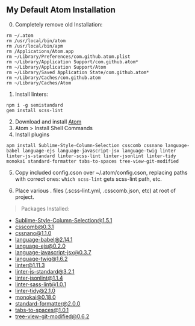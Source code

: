 ## My Default Atom Installation

0. Completely remove old Installation:
```
rm ~/.atom
rm /usr/local/bin/atom
rm /usr/local/bin/apm
rm /Applications/Atom.app
rm ~/Library/Preferences/com.github.atom.plist
rm ~/Library/Application Support/com.github.atom*
rm ~/Library/Application Support/Atom
rm ~/Library/Saved Application State/com.github.atom*
rm ~/Library/Caches/com.github.atom
rm ~/Library/Caches/Atom
```

1. Install linters:
```
npm i -g semistandard
gem install scss-lint
```

2. Download and install [Atom](http://atom.io)
3. Atom > Install Shell Commands
4. Install plugins
```
apm install Sublime-Style-Column-Selection csscomb cssnano language-babel language-ejs language-javascript-jsx language-twig linter linter-js-standard linter-scss-lint linter-jsonlint linter-tidy monokai standard-formatter tabs-to-spaces tree-view-git-modified
```
5. Copy included config.cson over ~/.atom/config.cson, replacing paths with correct ones:
  `which scss-lint` gets scss-lint path, etc.

6. Place various . files (.scss-lint.yml, .csscomb.json, etc) at root of project.

> Packages Installed:
-  Sublime-Style-Column-Selection@1.5.1
-  csscomb@0.3.1
-  cssnano@1.1.0
-  language-babel@2.14.1
-  language-ejs@0.2.0
-  language-javascript-jsx@0.3.7
-  language-twig@1.6.2
-  linter@1.11.3
-  linter-js-standard@3.2.1
-  linter-jsonlint@1.1.4
-  linter-sass-lint@1.0.1
-  linter-tidy@2.1.0
-  monokai@0.18.0
-  standard-formatter@2.0.0
-  tabs-to-spaces@1.0.1
-  tree-view-git-modified@0.6.2
